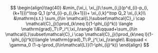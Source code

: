 
$$
\begin{align}\tag{40}
 &\min_{\xi_i, \xi_j}\:\sum_{i,j}(p^d_{i}-p_{i,{k+1}})^\top Q_1  (p^d_{i}-p_{i,{k+1}})+ 
\xi_{i,k}^\top Q_2
\xi_{i,k}\\
&\mathrm{s.t.}
\sum_{l\in \mathcal{L}\subset\mathcal{C}_i \cap \mathcal{C}_j}(\prod_{k\neq l}(1-\phi_{ij}^k)) \langle \mathrm{grad}_T\:P_i^l,\xi_i\rangle
\\&\qquad+\sum_{l\in \mathcal{L}\subset\mathcal{C}_i \cap \mathcal{C}_j}(\prod_{k\neq l}(1-\phi_{ij}^k))\langle \mathrm{grad}_T\:P_j^l,\xi_j\rangle\\
&\qquad < \gamma_0 (1-q-\prod_{l\in\mathcal{L}}(1-\phi_{ij}^k))
\end{align}
$$
